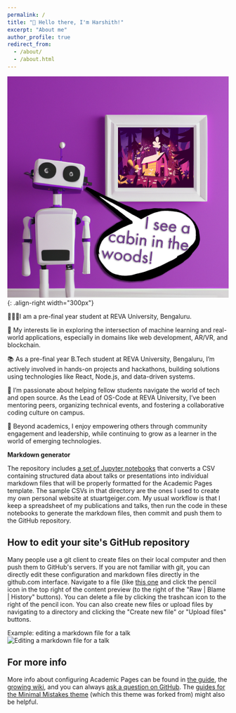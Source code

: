 ```yaml
---
permalink: /
title: "👋 Hello there, I'm Harshith!"
excerpt: "About me"
author_profile: true
redirect_from: 
  - /about/
  - /about.html
---
```


![Illustration of combining vision and language modalities](/images/image_to_text_vis.png){: .align-right width="300px"}

 👨🏻‍💻I am a pre-final year student at REVA University, Bengaluru.

🔬 My interests lie in exploring the intersection of machine learning and real-world applications, especially in domains like web development, AR/VR, and blockchain.

📚 As a pre-final year B.Tech student at REVA University, Bengaluru, I’m actively involved in hands-on projects and hackathons, building solutions using technologies like React, Node.js, and data-driven systems.

🤝 I’m passionate about helping fellow students navigate the world of tech and open source. As the Lead of OS-Code at REVA University, I’ve been mentoring peers, organizing technical events, and fostering a collaborative coding culture on campus.

🚀 Beyond academics, I enjoy empowering others through community engagement and leadership, while continuing to grow as a learner in the world of emerging technologies.



**Markdown generator**

The repository includes [a set of Jupyter notebooks](https://github.com/academicpages/academicpages.github.io/tree/master/markdown_generator
) that converts a CSV containing structured data about talks or presentations into individual markdown files that will be properly formatted for the Academic Pages template. The sample CSVs in that directory are the ones I used to create my own personal website at stuartgeiger.com. My usual workflow is that I keep a spreadsheet of my publications and talks, then run the code in these notebooks to generate the markdown files, then commit and push them to the GitHub repository.

How to edit your site's GitHub repository
------
Many people use a git client to create files on their local computer and then push them to GitHub's servers. If you are not familiar with git, you can directly edit these configuration and markdown files directly in the github.com interface. Navigate to a file (like [this one](https://github.com/academicpages/academicpages.github.io/blob/master/_talks/2012-03-01-talk-1.md) and click the pencil icon in the top right of the content preview (to the right of the "Raw | Blame | History" buttons). You can delete a file by clicking the trashcan icon to the right of the pencil icon. You can also create new files or upload files by navigating to a directory and clicking the "Create new file" or "Upload files" buttons. 

Example: editing a markdown file for a talk
![Editing a markdown file for a talk](/images/editing-talk.png)

For more info
------
More info about configuring Academic Pages can be found in [the guide](https://academicpages.github.io/markdown/), the [growing wiki](https://github.com/academicpages/academicpages.github.io/wiki), and you can always [ask a question on GitHub](https://github.com/academicpages/academicpages.github.io/discussions). The [guides for the Minimal Mistakes theme](https://mmistakes.github.io/minimal-mistakes/docs/configuration/) (which this theme was forked from) might also be helpful.
